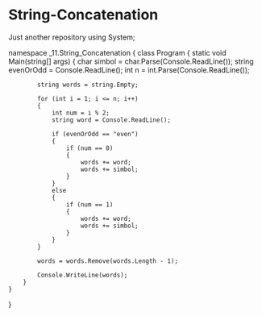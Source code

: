 # String-Concatenation
Just another repository
using System;

namespace _11.String_Concatenation
{
    class Program
    {
        static void Main(string[] args)
        {
            char simbol = char.Parse(Console.ReadLine());
            string evenOrOdd = Console.ReadLine();
            int n = int.Parse(Console.ReadLine());

            string words = string.Empty;

            for (int i = 1; i <= n; i++)
            {
                int num = i % 2;
                string word = Console.ReadLine();

                if (evenOrOdd == "even")
                {
                    if (num == 0)
                    {
                        words += word;                  
                        words += simbol;
                    }
                }
                else
                {
                    if (num == 1)
                    {
                        words += word;                      
                        words += simbol;
                    }
                }
            }          

            words = words.Remove(words.Length - 1);

            Console.WriteLine(words);
        }
    }
}
